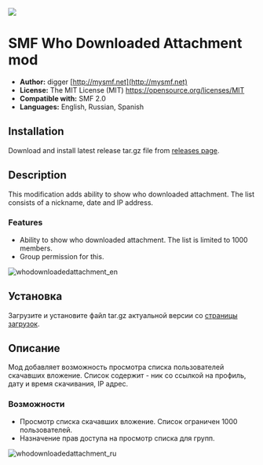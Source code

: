 ![](https://travis-ci.org/realdigger/SMF-Who-Downloaded-Attachment.svg?branch=master)
# SMF Who Downloaded Attachment mod
* **Author:** digger [http://mysmf.net](http://mysmf.net)
* **License:** The MIT License (MIT) https://opensource.org/licenses/MIT
* **Compatible with:** SMF 2.0
* **Languages:** English, Russian, Spanish

## Installation  
Download and install latest release tar.gz file from [releases page](https://github.com/realdigger/SMF-Who-Downloaded-Attachment/releases).

## Description
This modification adds ability to show who downloaded attachment. The list consists of a nickname, date and IP address.

### Features
* Ability to show who downloaded attachment. The list is limited to 1000 members.
* Group permission for this.

![whodownloadedattachment_en](https://cloud.githubusercontent.com/assets/1187218/26278437/a9788b62-3dab-11e7-98b4-a8a8ff6110df.png)

## Установка    
Загрузите и установите файл tar.gz актуальной версии со [страницы загрузок](https://github.com/realdigger/SMF-Who-Downloaded-Attachment/releases).

## Описание
Мод добавляет возможность просмотра списка пользователей скачавших вложение. Список содержит - ник со ссылкой на профиль, дату и время скачивания, IP адрес.

### Возможности
* Просмотр списка скачавших вложение. Список ограничен 1000 пользователей.
* Назначение прав доступа на просмотр списка для групп.

![whodownloadedattachment_ru](https://cloud.githubusercontent.com/assets/1187218/26278438/a9a0c8de-3dab-11e7-997a-663a4f5cfeb6.png)
